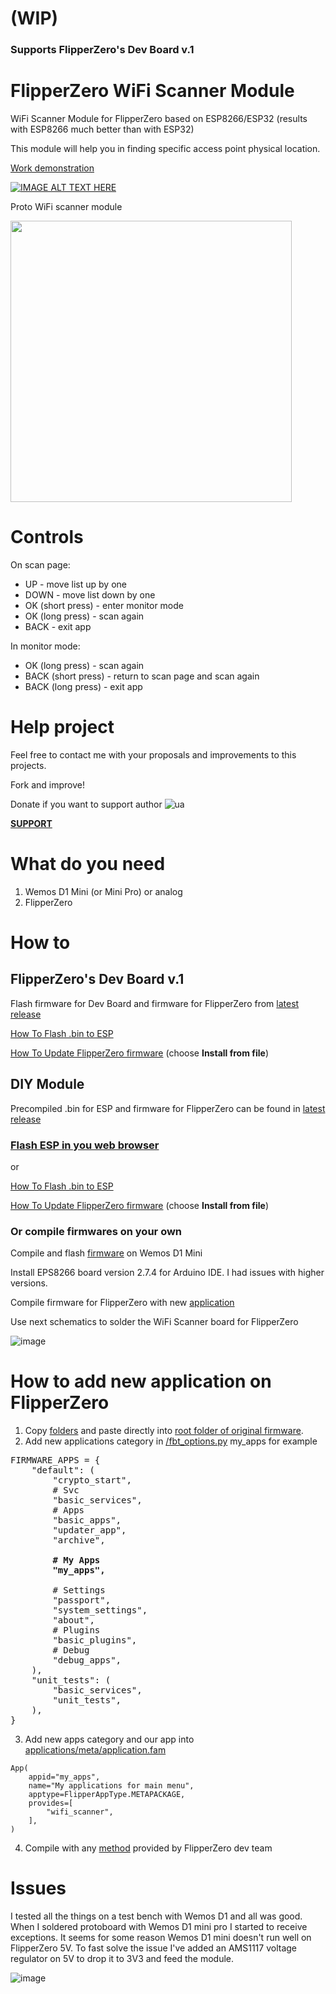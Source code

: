 # (WIP)

### Supports FlipperZero's Dev Board v.1

# FlipperZero WiFi Scanner Module
 WiFi Scanner Module for FlipperZero based on ESP8266/ESP32 (results with ESP8266 much better than with ESP32)
 
 This module will help you in finding specific access point physical location.  
 
 [Work demonstration](https://www.youtube.com/watch?v=ugo5sCHWutE)
 
 [![IMAGE ALT TEXT HERE](https://img.youtube.com/vi/ugo5sCHWutE/0.jpg)](https://www.youtube.com/watch?v=ugo5sCHWutE)
 
 Proto WiFi scanner module
 
 <img src="https://github.com/SequoiaSan/FlipperZero-WiFi-Scanner_Module-ESP8266/blob/main/rep_images/flipper_module_proto_1.jpg?raw=true" data-canonical-src="https://github.com/SequoiaSan/FlipperZero-WiFi-Scanner_Module-ESP8266/blob/main/rep_images/flipper_module_proto_1.jpg?raw=true" width="450" />
 
 # Controls
 On scan page: 
  * UP - move list up by one
  * DOWN - move list down by one
  * OK (short press) - enter monitor mode
  * OK (long press) - scan again
  * BACK - exit app
  
 In monitor mode:
  * OK (long press) - scan again
  * BACK (short press) - return to scan page and scan again
  * BACK (long press) - exit app
 
 # Help project
 Feel free to contact me with your proposals and improvements to this projects.
 
 Fork and improve!
 
 Donate if you want to support author ![ua](https://icons.iconarchive.com/icons/wikipedia/flags/16/UA-Ukraine-Flag-icon.png)
 
 **[SUPPORT](https://github.com/SequoiaSan/SequoiaSan/blob/main/README.md)**
 
 # What do you need

 1. Wemos D1 Mini (or Mini Pro) or analog
 2. FlipperZero

# How to

## FlipperZero's Dev Board v.1
Flash firmware for Dev Board and firmware for FlipperZero from [latest release](https://github.com/SequoiaSan/FlipperZero-WiFi-Scanner_Module/releases) 

[How To Flash .bin to ESP](https://github.com/SequoiaSan/Guide-How-To-Upload-bin-to-ESP8266-ESP32)

[How To Update FlipperZero firmware](https://www.youtube.com/watch?v=PUn7XJrslQ4) (choose **Install from file**)


## DIY Module
Precompiled .bin for ESP and firmware for FlipperZero can be found in [latest release](https://github.com/SequoiaSan/FlipperZero-WiFi-Scanner_Module/releases)

### [Flash ESP in you web browser](https://sequoiasan.github.io/FlipperZero-WiFi-Scanner_Module/)

or

[How To Flash .bin to ESP](https://github.com/SequoiaSan/Guide-How-To-Upload-bin-to-ESP8266-ESP32)


[How To Update FlipperZero firmware](https://www.youtube.com/watch?v=PUn7XJrslQ4) (choose **Install from file**)


### Or compile firmwares on your own

Compile and flash [firmware](https://github.com/SequoiaSan/FlipperZero-WiFi-Scanner_Module-ESP8266/tree/main/FlipperZero-WiFi-Scanner_Module) on Wemos D1 Mini

Install EPS8266 board version 2.7.4 for Arduino IDE. I had issues with higher versions.

Compile firmware for FlipperZero with new [application](https://github.com/SequoiaSan/FlipperZero-WiFi-Scanner_Module-ESP8266/tree/main/applications/wifi_scanner)

Use next schematics to solder the WiFi Scanner board for FlipperZero

![image](https://github.com/SequoiaSan/FlipperZero-WiFi-Scanner_Module-ESP8266/blob/main/rep_images/Schematics_1.jpg?raw=true)

# How to add new application on FlipperZero

1. Copy [folders](https://github.com/SequoiaSan/FlipperZero-WiFi-Scanner_Module-ESP8266/tree/main/FlipperZero-WiFi-Scanner-App) and paste directly into [root folder of original firmware](https://github.com/flipperdevices/flipperzero-firmware).
2. Add new applications category in [/fbt_options.py](https://github.com/flipperdevices/flipperzero-firmware/blob/dev/fbt_options.py) my_apps for example
<pre>
FIRMWARE_APPS = {
    "default": (
        "crypto_start",
        # Svc
        "basic_services",
        # Apps
        "basic_apps",
        "updater_app",
        "archive",
        
        <b># My Apps</b>
        <b>"my_apps",</b>
        
        # Settings
        "passport",
        "system_settings",
        "about",
        # Plugins
        "basic_plugins",
        # Debug
        "debug_apps",
    ),
    "unit_tests": (
        "basic_services",
        "unit_tests",
    ),
}
</pre>
3. Add new apps category and our app into [applications/meta/application.fam](https://github.com/flipperdevices/flipperzero-firmware/blob/dev/applications/meta/application.fam)
```
App(
    appid="my_apps",
    name="My applications for main menu",
    apptype=FlipperAppType.METAPACKAGE,
    provides=[
        "wifi_scanner",
    ],
)
```
4. Compile with any [method](https://github.com/flipperdevices/flipperzero-firmware/blob/dev/ReadMe.md#compile-everything-1) provided by FlipperZero dev team

# Issues

I tested all the things on a test bench with Wemos D1 and all was good.
When I soldered protoboard with Wemos D1 mini pro I started to receive exceptions. It seems for some reason Wemos D1 mini doesn't run well on FlipperZero 5V.
To fast solve the issue I've added an AMS1117 voltage regulator on 5V to drop it to 3V3 and feed the module.

![image](https://github.com/SequoiaSan/FlipperZero-WiFi-Scanner_Module-ESP8266/blob/main/rep_images/Schematics_2.jpg?raw=true)

